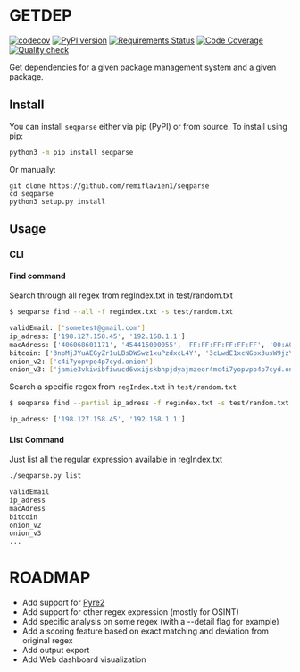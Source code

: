 # GETDEP

[![codecov](https://codecov.io/gh/remiflavien1/getdep/branch/master/graph/badge.svg)](https://codecov.io/gh/remiflavien1/getdep)  [![PyPI version](https://badge.fury.io/py/getdep.svg)](https://badge.fury.io/py/getdep) [![Requirements Status](https://requires.io/github/remiflavien1/getdep/requirements.svg?branch=master)](https://requires.io/github/remiflavien1/getdep/requirements/?branch=master) [![Code Coverage](https://github.com/remiflavien1/getdep/workflows/Code%20coverage/badge.svg)](https://github.com/remiflavien1/getdep/actions?query=workflow%3A%22Code+coverage%22) [![Quality check](https://github.com/remiflavien1/getdep/workflows/Quality%20check/badge.svg)](https://github.com/remiflavien1/getdep/actions?query=workflow%3A%22Quality+check%22) 

Get dependencies for a given package management system and a given package. 

## Install

You can install ```seqparse``` either via pip (PyPI) or from source.
To install using pip:
```bash
python3 -m pip install seqparse
```
Or manually:
```
git clone https://github.com/remiflavien1/seqparse
cd seqparse   
python3 setup.py install   
```





## Usage

### CLI 

#### Find command

Search through all regex from regIndex.txt in test/random.txt
```sh
$ seqparse find --all -f regindex.txt -s test/random.txt

validEmail: ['sometest@gmail.com']
ip_adress: ['198.127.158.45', '192.168.1.1']
macAdress: ['406068601171', '454415000055', 'FF:FF:FF:FF:FF:FF', '00:A0:C9:14:C8:29', '00:00:5E:00:01:28', '406067601871', '006129876543', '406017401951']
bitcoin: ['3npMjJYuAEGyZr1uLBsDWSwz1xuPzdxcL4Y', '3cLwdE1xcNGpx3usW9jzYC3erDS3d', '17ZtZF9r8BruWo62ddHYH6ucMVUfKQR', '1kV8NfTA7X1bh5cPekpWmEfg6MiD', '3QWz49mGLkg1gw9T8kUWV8TeCxFCJKpKmQ7', '3XpULLXUcTpBp1VUh3aDYrkEymySWm8pjnJ', '1j2Gjjehdi5KRQW3yHCEWjCHZpn9sxDupN', '13rV3W8pVTKjYXVUK6eS9E4AyMn3YuEQa9E', '39ui5NBjs82TkbTKrV2nkub4RX7hjDwdD', '3935XvxKuSDXHgd1EyaNvUHUr78nspTLCBF', '1XVLr6QYeCSFkAT2hc43uKrZEJsL', '33689657852p1234AxX7kbN4K8D1f1m1rD7', '1Wrcy4pXFfHJsr4xhATMQdqkMKsYgDPRjHu', '197TPY8Rviih6ykQ6aikdc7p5gcJG', '3DbEb6pqptsmmW5TnfpQ9Sd2fv47USFL', '1MyXo1o3vPeWB1tDHfvKVrCmChCNJ', '3E1DLQUmm7u2vePTa2Qz9LrUp2QnfvepQvc', '1zsbg36cXCzD4kQpuhQUe1j2V2hPyntdsWH', '1b61jMdJwGoejWTc1TF8Y23E722vn4RTa', '3vkiwibfiwucd6vxijskbhpjdyajmzeor4m', '1F1vvS15QLi7YE4nkYn239Wd5vDXL49Qs', '1xk4RwYpaySpdCPmsh61FpWKuGr7K1Gvsfs', '1zsbg36cXCzD4kQpuhQUe1j2V2hPyntdsWH', '1b61jMdJwGoejWTc1TF8Y23E722vn4RTa']
onion_v2: ['c4i7yopvpo4p7cyd.onion']
onion_v3: ['jamie3vkiwibfiwucd6vxijskbhpjdyajmzeor4mc4i7yopvpo4p7cyd.onion']
```

Search a specific regex from ```regIndex.txt``` in ```test/random.txt```
```sh
$ seqparse find --partial ip_adress -f regindex.txt -s test/random.txt -s test/random.txt

ip_adress: ['198.127.158.45', '192.168.1.1']
```

#### List Command

Just list all the regular expression available in regIndex.txt
```sh
./seqparse.py list

validEmail
ip_adress
macAdress
bitcoin
onion_v2
onion_v3
...
```


# ROADMAP

- Add support for [Pyre2](https://github.com/facebook/pyre2/)
- Add support for other regex expression (mostly for OSINT)
- Add specific analysis on some regex  (with a --detail flag for example)
- Add a scoring feature based on exact matching and deviation from original regex
- Add output export
- Add Web dashboard visualization

